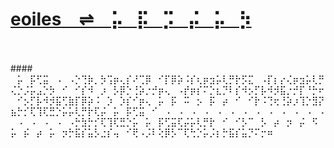# [eoiles&emsp;⇌ ⠀⡥⠀⡯⠀⡩⠀⡬⠀⡥⠀⡳](https://eoiles.github.io/)
<br />
<br />
#### ⠀⡥⠀⡯⢋⣭⠀⠠⠀⠠⡑⢙⡷⡀⡳⢩⡶⢄⡎⠜⢉⡿⠀⠊⡏⡿⡵⠨⡎⢆⡶⣲⡥⢇⡛⡗⡫⣍⠀⠠⡏⡆⡔⢌⡶⣲⡥⢇⡛⢌⡑⡨⡥⣠⡑⡳⠀⠊⠀⠊⡎⠺⠀⡰⠀⡣⡿⡑⢘⡵⡐⡚⡶⢄⠀⠠⡞⡶⡎⠍⡑⣆⡙⠇⡎⠺⡢⡋⡧⠺⡺⣯⡐⡚⡏⠘⡓⠖⠀⠊⡢⡋⡧⠺⡺⣯⢋⣷⡏⡿⡵⠨⠀⡱⠀⡱⡎⠊⡶⢄⠀⡥⠀⡯⠀⠭⠀⡢⠀⡯⠀⡴⠀⠊⠀⠊⡗⠨⢙⢖⢘⡵⡰⢹⡑⣻⡝⣦⡓⡊⢏⢹⢏⣛⡑⡥⡥⢇⡛⡗⢏⡬⠀⡥⠀⡯⢋⣭⠀⠊⠀⠠⠀⠠⠀⠠⠀⠠⠀⠠⠀⠠⠀⠠⠀⠠⠀⠠⠀⠠⠀⠠⠀⠠⠀⠠⠀⠠⠀⠠⠀⠠⠀⠠⠀⠠⡓⣳⡓⡊⢏⢹⢏⣛⡑⡥⠀⡥⠀⡯⢋⣭⢏⡬⡥⢇⡛⡗⠀⠊⠀⠊⡣⠉⠀⡣⠀⡴⠀⡲⠀⡬⠀⠫⠀⡥⠀⡮⠀⡴⠀⡥⠀⡲⡓⣯⡎⣥⡣⣐⡎⢤⠀⠊⢟⠠⡨⠇⢕⡿⡣⠉⢏⢓⡑⡥⡨⡆⡓⣯⡎⣥⡙⠍⡒⠶
